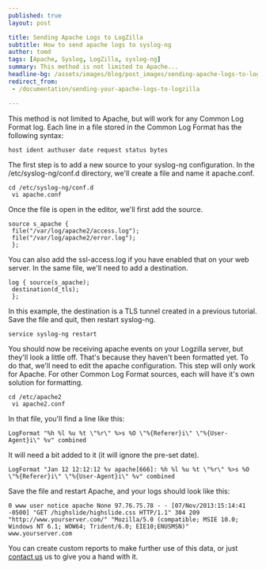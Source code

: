 ```yaml
---
published: true
layout: post

title: Sending Apache Logs to LogZilla
subtitle: How to send apache logs to syslog-ng
author: tomd
tags: [Apache, Syslog, LogZilla, syslog-ng]
summary: This method is not limited to Apache...
headline-bg: /assets/images/blog/post_images/sending-apache-logs-to-logzilla/apache-chopper.jpg
redirect_from:
 - /documentation/sending-your-apache-logs-to-logzilla

---
```


This method is not limited to Apache, but will work for any Common Log Format log. Each line in a file stored in the Common Log Format has the following syntax:

	host ident authuser date request status bytes

The first step is to add a new source to your syslog-ng configuration. In the /etc/syslog-ng/conf.d directory, we'll create a file and name it apache.conf.


	cd /etc/syslog-ng/conf.d 
	 vi apache.conf


Once the file is open in the editor, we'll first add the source.

	source s_apache {
	 file("/var/log/apache2/access.log");
	 file("/var/log/apache2/error.log");
	 };
 
You can also add the ssl-access.log if you have enabled that on your web server. In the same file, we'll need to add a destination.

	log { source(s_apache);
	 destination(d_tls);
	 };

In this example, the destination is a TLS tunnel created in a previous tutorial. Save the file and quit, then restart syslog-ng.


	service syslog-ng restart

You should now be receiving apache events on your Logzilla server, but they'll look a little off. That's because they haven't been formatted yet. To do that, we'll need to edit the apache configuration.  This step will only work for Apache.  For other Common Log Format sources, each will have it's own solution for formatting.


	cd /etc/apache2
	 vi apache2.conf


In that file, you'll find a line like this:


	LogFormat "%h %l %u %t \"%r\" %>s %O \"%{Referer}i\" \"%{User-Agent}i\" %v" combined

It will need a bit added to it (it will ignore the pre-set date).


	LogFormat "Jan 12 12:12:12 %v apache[666]: %h %l %u %t \"%r\" %>s %O \"%{Referer}i\" \"%{User-Agent}i\" %v" combined

Save the file and restart Apache, and your logs should look like this:


	0 www user notice apache None 97.76.75.78 - - [07/Nov/2013:15:14:41 -0500] "GET /highslide/highslide.css HTTP/1.1" 304 209 
	"http://www.yourserver.com/" "Mozilla/5.0 (compatible; MSIE 10.0; Windows NT 6.1; WOW64; Trident/6.0; EIE10;ENUSMSN)" 
	www.yourserver.com

You can create custom reports to make further use of this data, or just [contact us](/contact.html) us to give you a hand with it.
